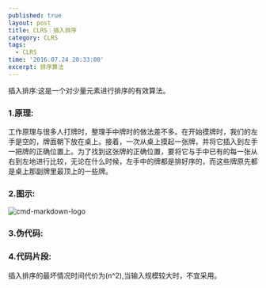 ```yaml
---
published: true
layout: post
title: CLRS：插入排序
category: CLRS
tags:
  - CLRS
time: '2016.07.24 20:33:00'
excerpt: 排序算法
---
```


插入排序:这是一个对少量元素进行排序的有效算法。

<!--more-->
### 1.原理:
工作原理与很多人打牌时，整理手中牌时的做法差不多。在开始摸牌时，我们的左手是空的，牌面朝下放在桌上。接着，一次从桌上摸起一张牌，并将它插入到左手一把牌的正确位置上。为了找到这张牌的正确位置，要将它与手中已有的每一张从右到左地进行比较，无论在什么时候，左手中的牌都是排好序的，而这些牌原先都是桌上那副牌里最顶上的一些牌。

### 2.图示:
![cmd-markdown-logo](http://lokiworks.github.io/img/20160724_InsertSort.JPG)

### 3.伪代码:
### 4.代码片段:


插入排序的最坏情况时间代价为(n^2),当输入规模较大时，不宜采用。





